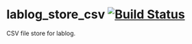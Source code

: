 # lablog_store_csv [![Build Status](https://travis-ci.org/lablog-rs/lablog_store_csv.svg?branch=master)](https://travis-ci.org/lablog-rs/lablog_store_csv)

CSV file store for lablog.
